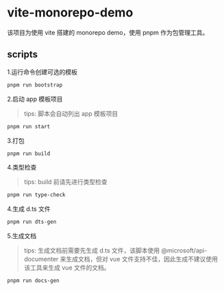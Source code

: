 # vite-monorepo-demo

该项目为使用 vite 搭建的 monorepo demo，使用 pnpm 作为包管理工具。

## scripts

1.运行命令创建可选的模板

```bash
pnpm run bootstrap
```

2.启动 app 模板项目

> tips: 脚本会自动列出 app 模板项目

```bash
pnpm run start
```

3.打包

```bash
pnpm run build
```

4.类型检查

> tips: build 前请先进行类型检查

```bash
pnpm run type-check
```

4.生成 d.ts 文件

```bash
pnpm run dts-gen
```

5.生成文档

> tips: 生成文档前需要先生成 d.ts 文件，该脚本使用 @microsoft/api-documenter 来生成文档，但对 vue 文件支持不佳，因此生成不建议使用该工具来生成 vue 文件的文档。

```bash
pnpm run docs-gen
```
